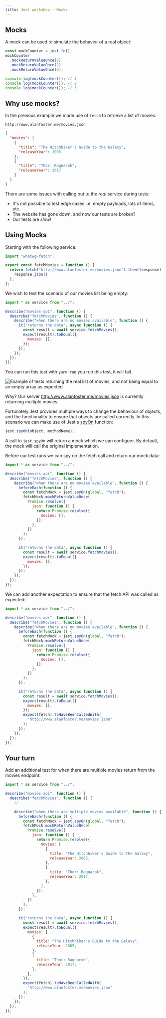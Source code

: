 ```yaml
---
title: Jest workshop - Mocks
---
```


## Mocks

A mock can be used to simulate the behavior of a real object:

```javascript
const mockCounter = jest.fn();
mockCounter
  .mockReturnValueOnce(1)
  .mockReturnValueOnce(2)
  .mockReturnValueOnce(3);

console.log(mockCounter()); // 1
console.log(mockCounter()); // 2
console.log(mockCounter()); // 3
```

## Why use mocks?

In the previous example we made use of `fetch` to retrieve a list of movies:

`http://www.alanfoster.me/movies.json`

```json
{
  "movies": [
    {
      "title": "The Hitchhiker's Guide to the Galaxy",
      "releaseYear": 2005
    },
    {
      "title": "Thor: Ragnarok",
      "releaseYear": 2017
    }
  ]
}
```

There are some issues with calling out to the _real_ service during tests:

- It's not possible to test edge cases i.e. empty payloads, lots of items, etc.
- The website has gone down, and now our tests are broken?
- Our tests are _slow_!

## Using Mocks

Starting with the following service:

```javascript {"title": "src/api/movies/index.js"}
import "whatwg-fetch";

export const fetchMovies = function () {
  return fetch("http://www.alanfoster.me/movies.json").then((response) =>
    response.json()
  );
};
```

We wish to test the scenario of our movies list being empty:

```javascript {"title": "src/api/movies/__tests__/index.spec.js"}
import * as service from "../";

describe("movies-api", function () {
  describe("fetchMovies", function () {
    describe("when there are no movies available", function () {
      it("returns the data", async function () {
        const result = await service.fetchMovies();
        expect(result).toEqual({
          movies: [],
        });
      });
    });
  });
});
```

You can run this test with `yarn run` you run this test, it will fail.

![](./empty-comparison-failure.png "Example of tests returning the real list of movies, and not being equal to an empty array as expected")

Why? Our server http://www.alanfoster.me/movies.json is currently returning multiple movies.

Fortunately Jest provides multiple ways to change the behaviour of objects, and the functionality to ensure that objects are called correctly.
In this scenario we can make use of Jest's [spyOn](https://facebook.github.io/jest/docs/en/jest-object.html#jestspyonobject-methodname) function:

```javascript
jest.spyOn(object, methodName);
```

A call to `jest.spyOn` will return a mock which we can configure. By default, the mock will call the original implementation.

Before our test runs we can spy on the fetch call and return our mock data:

```javascript {"highlight": "6-15"}
import * as service from "../";

describe("movies-api", function () {
  describe("fetchMovies", function () {
    describe("when there are no movies available", function () {
      beforeEach(function () {
        const fetchMock = jest.spyOn(global, "fetch");
        fetchMock.mockReturnValueOnce(
          Promise.resolve({
            json: function () {
              return Promise.resolve({
                movies: [],
              });
            },
          })
        );
      });

      it("returns the data", async function () {
        const result = await service.fetchMovies();
        expect(result).toEqual({
          movies: [],
        });
      });
    });
  });
});
```

We can add another expectation to ensure that the fetch API was called as expected:

```javascript {"highlight": "22"}
import * as service from "../";

describe("movies-api", function () {
  describe("fetchMovies", function () {
    describe("when there are no movies available", function () {
      beforeEach(function () {
        const fetchMock = jest.spyOn(global, "fetch");
        fetchMock.mockReturnValueOnce(
          Promise.resolve({
            json: function () {
              return Promise.resolve({
                movies: [],
              });
            },
          })
        );
      });

      it("returns the data", async function () {
        const result = await service.fetchMovies();
        expect(result).toEqual({
          movies: [],
        });
        expect(fetch).toHaveBeenCalledWith(
          "http://www.alanfoster.me/movies.json"
        );
      });
    });
  });
});
```

## Your turn

Add an additional test for when there are multiple movies return from the movies endpoint.

```javascript {"hasSpoilers": true}
import * as service from "../";

describe("movies-api", function () {
  describe("fetchMovies", function () {
    // ...

    describe("when there are multiple movies available", function () {
      beforeEach(function () {
        const fetchMock = jest.spyOn(global, "fetch");
        fetchMock.mockReturnValueOnce(
          Promise.resolve({
            json: function () {
              return Promise.resolve({
                movies: [
                  {
                    title: "The Hitchhiker's Guide to the Galaxy",
                    releaseYear: 2005,
                  },
                  {
                    title: "Thor: Ragnarok",
                    releaseYear: 2017,
                  },
                ],
              });
            },
          })
        );
      });

      it("returns the data", async function () {
        const result = await service.fetchMovies();
        expect(result).toEqual({
          movies: [
            {
              title: "The Hitchhiker's Guide to the Galaxy",
              releaseYear: 2005,
            },
            {
              title: "Thor: Ragnarok",
              releaseYear: 2017,
            },
          ],
        });
        expect(fetch).toHaveBeenCalledWith(
          "http://www.alanfoster.me/movies.json"
        );
      });
    });
  });
});
```
